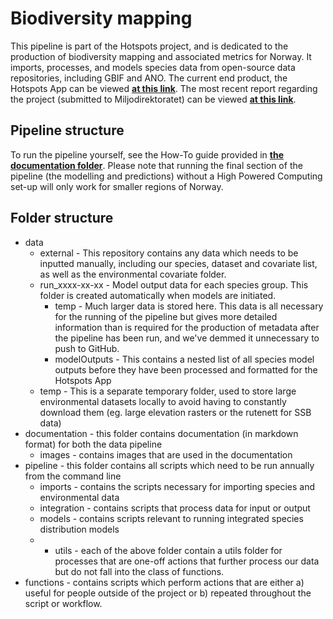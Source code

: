 # Biodiversity mapping

This pipeline is part of the Hotspots project, and is dedicated to the production of biodiversity mapping and associated metrics 
for Norway. It imports, processes, and models species data from open-source data repositories, including GBIF and ANO. The current
end product, the Hotspots App can be viewed [**at this link**](https://swp-data-projects.shinyapps.io/hotspotApp/). The most
recent report regarding the project (submitted to Miljodirektoratet) can be viewed [**at this link**](https://www.miljodirektoratet.no/publikasjoner/2024/januar-2024/modellering-av-heildekkande-utbreiingskart-for-arter/).

## Pipeline structure

To run the pipeline yourself, see the How-To guide provided in [**the documentation folder**](https://github.com/gjearevoll/BioDivMapping/blob/main/documentation/odbmPipelineDocumentation.Rmd). Please note that
running the final section of the pipeline (the modelling and predictions) without a High Powered Computing set-up
will only work for smaller regions of Norway.

## Folder structure

- data
  + external - This repository contains any data which needs to be inputted manually, including our species, dataset and covariate list, as well as the environmental covariate folder.
  + run_xxxx-xx-xx - Model output data for each species group. This folder is created automatically when models are initiated.
    * temp - Much larger data is stored here. This data is all necessary for the running of the pipeline but gives more detailed
    information than is required for the production of metadata after the pipeline has been run, and we've demmed it unnecessary to
    push to GitHub.
    * modelOutputs - This contains a nested list of all species model outputs before they have been processed and formatted for the Hotspots App
  + temp - This is a separate temporary folder, used to store large environmental datasets locally to avoid having to constantly download them (eg. large elevation rasters or the rutenett for SSB data)
- documentation - this  folder contains documentation (in markdown format) for both the data pipeline
  + images - contains images that are used in the documentation
- pipeline - this folder contains all scripts which need to be run annually from the command line
  + imports - contains the scripts necessary for importing species and environmental data
  + integration - contains scripts that process data for input or output
  + models - contains scripts relevant to running integrated species distribution models
  + 
    * utils - each of the above folder contain a utils folder for processes that are one-off actions that further process our data but do not fall into the class of functions.
- functions - contains scripts which perform actions that are either a) useful for people outside of the project or b) repeated throughout the script or workflow.

